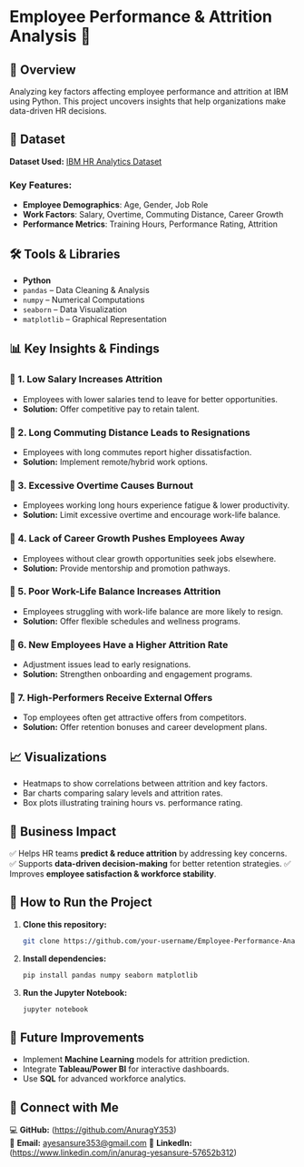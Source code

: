 # Employee Performance & Attrition Analysis 🚀

## 📌 Overview
Analyzing key factors affecting employee performance and attrition at IBM using Python. This project uncovers insights that help organizations make data-driven HR decisions.

## 📂 Dataset
**Dataset Used:** [IBM HR Analytics Dataset](https://www.aihr.com/blog/hr-data-sets-people-analytics/)

### **Key Features:**
- **Employee Demographics**: Age, Gender, Job Role
- **Work Factors**: Salary, Overtime, Commuting Distance, Career Growth
- **Performance Metrics**: Training Hours, Performance Rating, Attrition

## 🛠 Tools & Libraries
- **Python**
- `pandas` – Data Cleaning & Analysis
- `numpy` – Numerical Computations
- `seaborn` – Data Visualization
- `matplotlib` – Graphical Representation

## 📊 Key Insights & Findings

### 🔹 1. **Low Salary Increases Attrition**
- Employees with lower salaries tend to leave for better opportunities.
- **Solution:** Offer competitive pay to retain talent.

### 🔹 2. **Long Commuting Distance Leads to Resignations**
- Employees with long commutes report higher dissatisfaction.
- **Solution:** Implement remote/hybrid work options.

### 🔹 3. **Excessive Overtime Causes Burnout**
- Employees working long hours experience fatigue & lower productivity.
- **Solution:** Limit excessive overtime and encourage work-life balance.

### 🔹 4. **Lack of Career Growth Pushes Employees Away**
- Employees without clear growth opportunities seek jobs elsewhere.
- **Solution:** Provide mentorship and promotion pathways.

### 🔹 5. **Poor Work-Life Balance Increases Attrition**
- Employees struggling with work-life balance are more likely to resign.
- **Solution:** Offer flexible schedules and wellness programs.

### 🔹 6. **New Employees Have a Higher Attrition Rate**
- Adjustment issues lead to early resignations.
- **Solution:** Strengthen onboarding and engagement programs.

### 🔹 7. **High-Performers Receive External Offers**
- Top employees often get attractive offers from competitors.
- **Solution:** Offer retention bonuses and career development plans.

## 📈 Visualizations
- Heatmaps to show correlations between attrition and key factors.
- Bar charts comparing salary levels and attrition rates.
- Box plots illustrating training hours vs. performance rating.

## 🎯 Business Impact
✅ Helps HR teams **predict & reduce attrition** by addressing key concerns.
✅ Supports **data-driven decision-making** for better retention strategies.
✅ Improves **employee satisfaction & workforce stability**.

## 🚀 How to Run the Project
1. **Clone this repository:**
   ```bash
   git clone https://github.com/your-username/Employee-Performance-Analysis.git
   ```
2. **Install dependencies:**
   ```bash
   pip install pandas numpy seaborn matplotlib
   ```
3. **Run the Jupyter Notebook:**
   ```bash
   jupyter notebook
   ```

## 🔮 Future Improvements
- Implement **Machine Learning** models for attrition prediction.
- Integrate **Tableau/Power BI** for interactive dashboards.
- Use **SQL** for advanced workforce analytics.

## 📌 Connect with Me
💻 **GitHub:** (https://github.com/AnuragY353)  
📧 **Email:** ayesansure353@gmail.com 
📱 **LinkedIn:** (https://www.linkedin.com/in/anurag-yesansure-57652b312)
